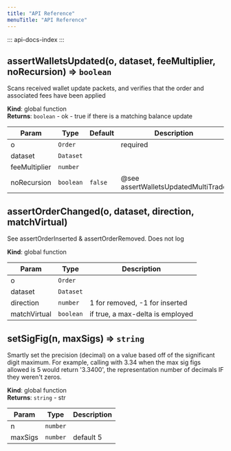 ```yaml
---
title: "API Reference"
menuTitle: "API Reference"
---
```

::: api-docs-index
:::
<a id="assertWalletsUpdated"></a>

## assertWalletsUpdated(o, dataset, feeMultiplier, noRecursion) ⇒ <code>boolean</code>
Scans received wallet update packets, and verifies that the order and
associated fees have been applied

**Kind**: global function  
**Returns**: <code>boolean</code> - ok - true if there is a matching balance update  

| Param | Type | Default | Description |
| --- | --- | --- | --- |
| o | <code>Order</code> |  | required |
| dataset | <code>Dataset</code> |  |  |
| feeMultiplier | <code>number</code> |  |  |
| noRecursion | <code>boolean</code> | <code>false</code> | @see assertWalletsUpdatedMultiTrade |

<a id="assertOrderChanged"></a>

## assertOrderChanged(o, dataset, direction, matchVirtual)
See assertOrderInserted & assertOrderRemoved. Does not log

**Kind**: global function  

| Param | Type | Description |
| --- | --- | --- |
| o | <code>Order</code> |  |
| dataset | <code>Dataset</code> |  |
| direction | <code>number</code> | 1 for removed, -1 for inserted |
| matchVirtual | <code>boolean</code> | if true, a max-delta is employed |

<a id="setSigFig"></a>

## setSigFig(n, maxSigs) ⇒ <code>string</code>
Smartly set the precision (decimal) on a value based off of the significant
digit maximum. For example, calling with 3.34 when the max sig figs allowed
is 5 would return '3.3400', the representation number of decimals IF they
weren't zeros.

**Kind**: global function  
**Returns**: <code>string</code> - str  

| Param | Type | Description |
| --- | --- | --- |
| n | <code>number</code> |  |
| maxSigs | <code>number</code> | default 5 |

